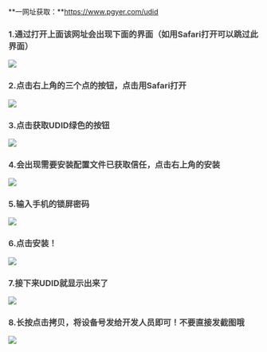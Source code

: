 **一网址获取：**https://www.pgyer.com/udid

### <font style="color:rgb(64, 64, 64);">1.通过打开上面该网址会出现下面的界面（如用Safari打开可以跳过此界面）</font>
![](https://cdn.nlark.com/yuque/0/2024/png/43256946/1712546172864-00cf6b99-7b90-482c-ac35-4811312f4289.png)

### <font style="color:rgb(64, 64, 64);">2.点击右上角的三个点的按钮，点击用Safari打开</font>
![](https://cdn.nlark.com/yuque/0/2024/png/43256946/1712546172963-889f8069-4218-4021-a115-9fab11b2828c.png)

### <font style="color:rgb(64, 64, 64);">3.点击获取UDID绿色的按钮</font>
![](https://cdn.nlark.com/yuque/0/2024/png/43256946/1712546172865-0dd6efca-a7b6-46ac-9f86-39c005a6e802.png)

### <font style="color:rgb(64, 64, 64);">4.会出现需要安装配置文件已获取信任，点击右上角的安装</font>
![](https://cdn.nlark.com/yuque/0/2024/png/43256946/1712546172884-801618ca-0df4-4a48-9d4e-56d80f887920.png)

### <font style="color:rgb(64, 64, 64);">5.输入手机的锁屏密码</font>
![](https://cdn.nlark.com/yuque/0/2024/png/43256946/1712546172860-b4c69613-e9af-44af-a274-911f6b03f8f0.png)

### <font style="color:rgb(64, 64, 64);">6.点击安装！</font>
![](https://cdn.nlark.com/yuque/0/2024/png/43256946/1712546173380-ecebcd46-8eaf-4d84-be6f-2276b073f4eb.png)

### <font style="color:rgb(64, 64, 64);">7.接下来UDID就显示出来了</font>
![](https://cdn.nlark.com/yuque/0/2024/png/43256946/1712546173380-2abd10ad-93ae-4f63-9f6d-e102f5702fa6.png)

### <font style="color:rgb(64, 64, 64);">8.长按点击拷贝，将设备号发给开发人员即可！不要直接发截图哦</font>
![](https://cdn.nlark.com/yuque/0/2024/png/43256946/1712546173412-cf9963bd-623e-4a11-88c4-e61d678d0ba4.png)

